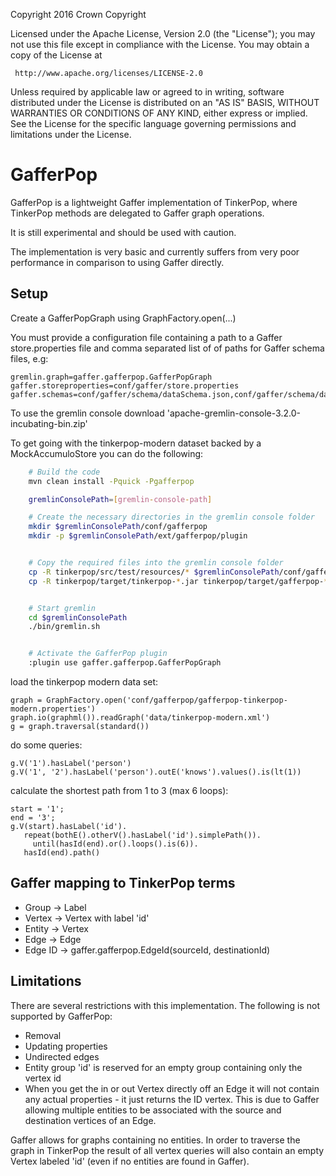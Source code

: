   Copyright 2016 Crown Copyright

  Licensed under the Apache License, Version 2.0 (the "License");
  you may not use this file except in compliance with the License.
  You may obtain a copy of the License at

     http://www.apache.org/licenses/LICENSE-2.0

  Unless required by applicable law or agreed to in writing, software
  distributed under the License is distributed on an "AS IS" BASIS,
  WITHOUT WARRANTIES OR CONDITIONS OF ANY KIND, either express or implied.
  See the License for the specific language governing permissions and
  limitations under the License.


GafferPop
==================================

GafferPop is a lightweight Gaffer implementation of TinkerPop, where TinkerPop methods are delegated to Gaffer graph operations.

It is still experimental and should be used with caution.

The implementation is very basic and currently suffers from very poor performance in comparison to using Gaffer directly.


Setup
------------------
Create a GafferPopGraph using GraphFactory.open(...)

You must provide a configuration file containing a path to a Gaffer store.properties file and comma separated list of of paths for Gaffer schema files, e.g:

    gremlin.graph=gaffer.gafferpop.GafferPopGraph
    gaffer.storeproperties=conf/gaffer/store.properties
    gaffer.schemas=conf/gaffer/schema/dataSchema.json,conf/gaffer/schema/dataTypes.json

To use the gremlin console download 'apache-gremlin-console-3.2.0-incubating-bin.zip'

To get going with the tinkerpop-modern dataset backed by a MockAccumuloStore you can do the following:

```bash
    # Build the code
    mvn clean install -Pquick -Pgafferpop

    gremlinConsolePath=[gremlin-console-path]

    # Create the necessary directories in the gremlin console folder
    mkdir $gremlinConsolePath/conf/gafferpop
    mkdir -p $gremlinConsolePath/ext/gafferpop/plugin


    # Copy the required files into the gremlin console folder
    cp -R tinkerpop/src/test/resources/* $gremlinConsolePath/conf/gafferpop
    cp -R tinkerpop/target/tinkerpop-*.jar tinkerpop/target/gafferpop-*.jar  $gremlinConsolePath/ext/gafferpop/plugin


    # Start gremlin
    cd $gremlinConsolePath
    ./bin/gremlin.sh


    # Activate the GafferPop plugin
    :plugin use gaffer.gafferpop.GafferPopGraph
```


load the tinkerpop modern data set:

    graph = GraphFactory.open('conf/gafferpop/gafferpop-tinkerpop-modern.properties')
    graph.io(graphml()).readGraph('data/tinkerpop-modern.xml')
    g = graph.traversal(standard())

do some queries:

    g.V('1').hasLabel('person')
    g.V('1', '2').hasLabel('person').outE('knows').values().is(lt(1))

calculate the shortest path from 1 to 3 (max 6 loops):

    start = '1';
    end = '3';
    g.V(start).hasLabel('id').
       repeat(bothE().otherV().hasLabel('id').simplePath()).
         until(hasId(end).or().loops().is(6)).
       hasId(end).path()

Gaffer mapping to TinkerPop terms
------------------
 - Group -> Label
 - Vertex -> Vertex with label 'id'
 - Entity -> Vertex
 - Edge -> Edge
 - Edge ID -> gaffer.gafferpop.EdgeId(sourceId, destinationId)


Limitations
------------------

There are several restrictions with this implementation. The following is not supported by GafferPop:
 - Removal
 - Updating properties
 - Undirected edges
 - Entity group 'id' is reserved for an empty group containing only the vertex id
 - When you get the in or out Vertex directly off an Edge it will not contain any actual properties - it just returns the ID vertex. This is due to Gaffer allowing multiple entities to be associated with the source and destination vertices of an Edge.

Gaffer allows for graphs containing no entities. In order to traverse the graph in TinkerPop
the result of all vertex queries will also contain an empty Vertex labeled 'id' (even if no entities are found in Gaffer).
